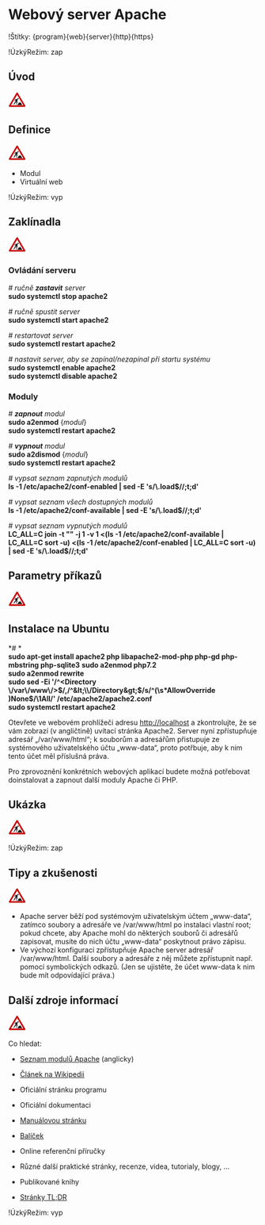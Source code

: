 <!--

Linux Kniha kouzel, kapitola Webový server Apache
Copyright (c) 2019, 2020 Singularis <singularis@volny.cz>

Toto dílo je dílem svobodné kultury; můžete ho šířit a modifikovat pod
podmínkami licence Creative Commons Attribution-ShareAlike 4.0 International
vydané neziskovou organizací Creative Commons. Text licence je přiložený
k tomuto projektu nebo ho můžete najít na webové adrese:

https://creativecommons.org/licenses/by-sa/4.0/

-->
<!--
Poznámky:

[ ] Po přechodu na Ubuntu 20.04 nutno aktualizovat verzi PHP.

- HTTP
- HTTPS
- PHP

⊨
-->

# Webový server Apache

!Štítky: {program}{web}{server}{http}{https}

!ÚzkýRežim: zap

## Úvod
<!--
- Vymezte, co je předmětem této kapitoly.
- Obecně popište základní principy, na kterých fungují používané nástroje.
- Uveďte, co kapitola nepokrývá, ačkoliv by to čtenář mohl očekávat.
-->
![ve výstavbě](../obrazky/ve-vystavbe.png)

## Definice
<!--
- Uveďte výčet specifických pojmů pro použití v této kapitole a tyto pojmy definujte co nejprecizněji.
-->
![ve výstavbě](../obrazky/ve-vystavbe.png)

* Modul
* Virtuální web

!ÚzkýRežim: vyp

## Zaklínadla
<!--
- Rozdělte na podsekce a naplňte „zaklínadly“.
-->
![ve výstavbě](../obrazky/ve-vystavbe.png)

### Ovládání serveru

*# ručně **zastavit** server*<br>
**sudo systemctl stop apache2**

*# ručně spustit server*<br>
**sudo systemctl start apache2**

*# restartovat server*<br>
**sudo systemctl restart apache2**

*# nastavit server, aby se zapínal/nezapínal při startu systému*<br>
**sudo systemctl enable apache2**<br>
**sudo systemctl disable apache2**

### Moduly

*# **zapnout** modul*<br>
**sudo a2enmod** {*modul*}<br>
**sudo systemctl restart apache2**

*# **vypnout** modul*<br>
**sudo a2dismod** {*modul*}<br>
**sudo systemctl restart apache2**

*# vypsat seznam zapnutých modulů*<br>
**ls -1 /etc/apache2/conf-enabled \| sed -E 's/\\.load$//;t;d'**

*# vypsat seznam všech dostupných modulů*<br>
**ls -1 /etc/apache2/conf-available \| sed -E 's/\\.load$//;t;d'**

*# vypsat seznam vypnutých modulů*<br>
**LC\_ALL=C join -t "" -j 1 -v 1 &lt;(ls -1 /etc/apache2/conf-available \| LC\_ALL=C sort -u) &lt;(ls -1 /etc/apache2/conf-enabled \| LC\_ALL=C sort -u) \| sed -E 's/\\.load$//;t;d'**


## Parametry příkazů
<!--
- Pokud zaklínadla nepředstavují kompletní příkazy, v této sekci musíte popsat, jak z nich kompletní příkazy sestavit.
- Jinak by zde měl být přehled nejužitečnějších parametrů používaných nástrojů.
-->
![ve výstavbě](../obrazky/ve-vystavbe.png)

## Instalace na Ubuntu

*# *<br>
**sudo apt-get install apache2 php libapache2-mod-php php-gd php-mbstring php-sqlite3**
**sudo a2enmod php7.2**<br>
**sudo a2enmod rewrite**<br>
**sudo sed -Ei '/^&lt;Directory \\/var\\/www\\/&gt;$/,/^&lt;\\/Directory&gt;$/s/^(\\s\*AllowOverride )None$/\\1All/' /etc/apache2/apache2.conf**<br>
**sudo systemctl restart apache2**

Otevřete ve webovém prohlížeči adresu [http://localhost](http://localhost) a zkontrolujte, že se vám zobrazí (v angličtině) uvítací stránka Apache2. Server nyní zpřístupňuje adresář „/var/www/html“; k souborům a adresářům přistupuje ze systémového uživatelského účtu „www-data“, proto potřbuje, aby k nim tento účet měl příslušná práva.

Pro zprovoznění konkrétních webových aplikací budete možná potřebovat doinstalovat a zapnout další moduly Apache či PHP.

<!--
Modul „rewrite“ a změna konfigurace jsou potřeba, aby fungovaly soubory .htaccess.

Modul „gd“ slouží ke zpracování bitmapových obrázků, modul „mbstring“ slouží ke zpracování textových řetězců a module „sqlite3“ k přístupu do databázových souborů SQLite.

*# seznam balíčků s moduly Apache/PHP (pro člověka)*<br>
**apt list 'libapache2-mod-\*'**
**apt list 'php-\*' 'php?.?-\*'**
-->

## Ukázka
<!--
- Tuto sekci ponechávat jen v kapitolách, kde dává smysl.
- Zdrojový kód, konfigurační soubor nebo interakce s programem, a to v úplnosti − ukázka musí být natolik úplná, aby ji v této podobě šlo spustit, ale současně natolik stručná, aby se vešla na jednu stranu A5.
- Snažte se v ukázce ilustrovat co nejvíc zaklínadel z této kapitoly.
-->
![ve výstavbě](../obrazky/ve-vystavbe.png)

!ÚzkýRežim: zap

## Tipy a zkušenosti
<!--
- Do odrážek uveďte konkrétní zkušenosti, které jste při práci s nástrojem získali; zejména případy, kdy vás chování programu překvapilo nebo očekáváte, že by mohlo překvapit začátečníky.
- Popište typické chyby nových uživatelů a jak se jim vyhnout.
- Buďte co nejstručnější; neodbíhejte k popisování čehokoliv vedlejšího, co je dost možné, že už čtenář zná.
-->
![ve výstavbě](../obrazky/ve-vystavbe.png)

* Apache server běží pod systémovým uživatelským účtem „www-data“, zatímco soubory a adresáře ve /var/www/html po instalaci vlastní root; pokud chcete, aby Apache mohl do některých souborů či adresářů zapisovat, musíte do nich účtu „www-data“ poskytnout právo zápisu.
* Ve výchozí konfiguraci zpřístupňuje Apache server adresář /var/www/html. Další soubory a adresáře z něj můžete zpřístupnit např. pomocí symbolických odkazů. (Jen se ujistěte, že účet www-data k nim bude mít odpovídající práva.)

## Další zdroje informací
<!--
- Uveďte, které informační zdroje jsou pro začátečníka nejlepší k získání rychlé a obsáhlé nápovědy. Typicky jsou to manuálové stránky, vestavěná nápověda programu nebo webové zdroje. Můžete uvést i přímé odkazy.
- V seznamu uveďte další webové zdroje, knihy apod.
- Pokud je vestavěná dokumentace programů (typicky v adresáři /usr/share/doc) užitečná, zmiňte ji také.
- Poznámka: Protože se tato sekce tiskne v úzkém režimu, zaklínadla smíte uvádět pouze bez titulku a bez poznámek pod čarou!
-->
![ve výstavbě](../obrazky/ve-vystavbe.png)

Co hledat:

* [Seznam modulů Apache](https://en.wikipedia.org/wiki/List\_of\_Apache_modules) (anglicky)

* [Článek na Wikipedii](https://cs.wikipedia.org/wiki/Hlavn%C3%AD_strana)
* Oficiální stránku programu
* Oficiální dokumentaci
* [Manuálovou stránku](http://manpages.ubuntu.com/)
* [Balíček](https://packages.ubuntu.com/)
* Online referenční příručky
* Různé další praktické stránky, recenze, videa, tutorialy, blogy, ...
* Publikované knihy
* [Stránky TL;DR](https://github.com/tldr-pages/tldr/tree/master/pages/common)

!ÚzkýRežim: vyp
